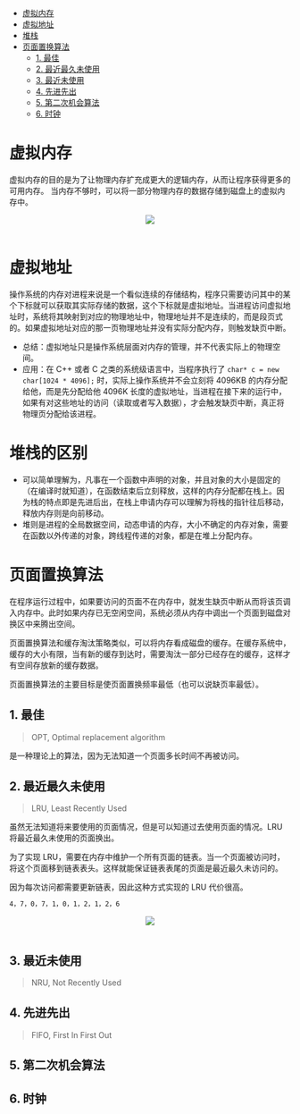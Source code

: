 <!-- GFM-TOC -->
* [虚拟内存](#虚拟内存)
* [虚拟地址](#分页系统地址映射)
* [堆栈](#分页系统地址映射)
* [页面置换算法](#页面置换算法)
    * [1. 最佳](#1-最佳)
    * [2. 最近最久未使用](#2-最近最久未使用)
    * [3. 最近未使用](#3-最近未使用)
    * [4. 先进先出](#4-先进先出)
    * [5. 第二次机会算法](#5-第二次机会算法)
    * [6. 时钟](#6-时钟)
<!-- GFM-TOC -->


# 虚拟内存

虚拟内存的目的是为了让物理内存扩充成更大的逻辑内存，从而让程序获得更多的可用内存。
当内存不够时，可以将一部分物理内存的数据存储到磁盘上的虚拟内存中。

<div align="center"> <img src="https://cs-notes-1256109796.cos.ap-guangzhou.myqcloud.com/7b281b1e-0595-402b-ae35-8c91084c33c1.png"/> </div><br>

# 虚拟地址

操作系统的内存对进程来说是一个看似连续的存储结构，程序只需要访问其中的某个下标就可以获取其实际存储的数据，这个下标就是虚拟地址。当进程访问虚拟地址时，系统将其映射到对应的物理地址中，物理地址并不是连续的，而是段页式的。如果虚拟地址对应的那一页物理地址并没有实际分配内存，则触发缺页中断。

* 总结：虚拟地址只是操作系统层面对内存的管理，并不代表实际上的物理空间。
* 应用：在 C++ 或者 C 之类的系统级语言中，当程序执行了 ``` char* c = new char[1024 * 4096]; ``` 时，实际上操作系统并不会立刻将 4096KB 的内存分配给他，而是先分配给他 4096K 长度的虚拟地址，当进程在接下来的运行中，如果有对这些地址的访问（读取或者写入数据），才会触发缺页中断，真正将物理页分配给该进程。

# 堆栈的区别

* 可以简单理解为，凡事在一个函数中声明的对象，并且对象的大小是固定的（在编译时就知道），在函数结束后立刻释放，这样的内存分配都在栈上。因为栈的特点即是先进后出，在栈上申请内存可以理解为将栈的指针往后移动，释放内存则是向前移动。
* 堆则是进程的全局数据空间，动态申请的内存，大小不确定的内存对象，需要在函数以外传递的对象，跨线程传递的对象，都是在堆上分配内存。

# 页面置换算法

在程序运行过程中，如果要访问的页面不在内存中，就发生缺页中断从而将该页调入内存中。此时如果内存已无空闲空间，系统必须从内存中调出一个页面到磁盘对换区中来腾出空间。

页面置换算法和缓存淘汰策略类似，可以将内存看成磁盘的缓存。在缓存系统中，缓存的大小有限，当有新的缓存到达时，需要淘汰一部分已经存在的缓存，这样才有空间存放新的缓存数据。

页面置换算法的主要目标是使页面置换频率最低（也可以说缺页率最低）。

## 1. 最佳

> OPT, Optimal replacement algorithm


是一种理论上的算法，因为无法知道一个页面多长时间不再被访问。

## 2. 最近最久未使用

> LRU, Least Recently Used

虽然无法知道将来要使用的页面情况，但是可以知道过去使用页面的情况。LRU 将最近最久未使用的页面换出。

为了实现 LRU，需要在内存中维护一个所有页面的链表。当一个页面被访问时，将这个页面移到链表表头。这样就能保证链表表尾的页面是最近最久未访问的。

因为每次访问都需要更新链表，因此这种方式实现的 LRU 代价很高。

```html
4，7，0，7，1，0，1，2，1，2，6
```

<div align="center"> <img src="https://cs-notes-1256109796.cos.ap-guangzhou.myqcloud.com/eb859228-c0f2-4bce-910d-d9f76929352b.png"/> </div><br>

## 3. 最近未使用

> NRU, Not Recently Used

##  4. 先进先出

> FIFO, First In First Out

## 5. 第二次机会算法

## 6. 时钟
